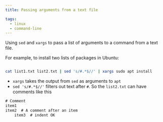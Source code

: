 ```yaml
---
title: Passing arguments from a text file

tags:
  - linux
  - command-line
---
```


Using `sed` and `xargs` to pass a list of arguments to a command from a text file.

For example, to install two lists of packages in Ubuntu:

```sh

cat list1.txt list2.txt | sed 's/#.*$//' | xargs sudo apt install

```

- `xargs` takes the output from `sed` as arguments to `apt`
- `sed 's/#.*$//'` filters out text after `#`. So the `list2.txt` can have comments like this

```txt
# Comment
item1
item2  # A comment after an item
    item3  # indent OK
```

